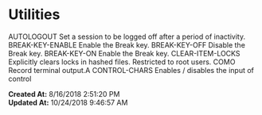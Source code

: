 # Utilities

AUTOLOGOUT Set a session to be logged off after a period of inactivity. BREAK-KEY-ENABLE Enable the Break key. BREAK-KEY-OFF Disable the Break key. BREAK-KEY-ON Enable the Break key. CLEAR-ITEM-LOCKS Explicitly clears locks in hashed files. Restricted to root users. COMO Record terminal output.A CONTROL-CHARS Enables / disables the input of control   

**Created At:** 8/16/2018 2:51:20 PM  
**Updated At:** 10/24/2018 9:46:57 AM  

